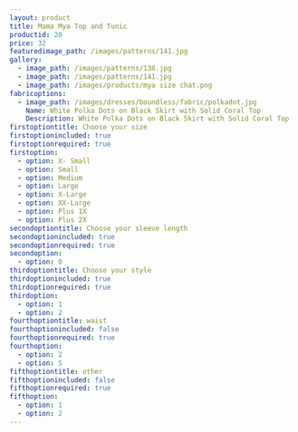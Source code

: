 ```yaml
---
layout: product
title: Mama Mya Top and Tunic
productid: 20
price: 32
featuredimage_path: /images/patterns/141.jpg
gallery:
  - image_path: /images/patterns/138.jpg
  - image_path: /images/patterns/141.jpg
  - image_path: /images/products/mya size chat.png
fabricoptions:
  - image_path: /images/dresses/boundless/fabric/polkadot.jpg
    Name: White Polka Dots on Black Skirt with Solid Coral Top
    Description: White Polka Dots on Black Skirt with Solid Coral Top
firstoptiontitle: Choose your size
firstoptionincluded: true
firstoptionrequired: true
firstoption:
  - option: X- Small
  - option: Small
  - option: Medium
  - option: Large
  - option: X-Large
  - option: XX-Large
  - option: Plus 1X
  - option: Plus 2X
secondoptiontitle: Choose your sleeve length
secondoptionincluded: true
secondoptionrequired: true
secondoption:
  - option: 0
thirdoptiontitle: Choose your style
thirdoptionincluded: true
thirdoptionrequired: true
thirdoption:
  - option: 1
  - option: 2
fourthoptiontitle: waist
fourthoptionincluded: false
fourthoptionrequired: true
fourthoption:
  - option: 2
  - option: 5
fifthoptiontitle: other
fifthoptionincluded: false
fifthoptionrequired: true
fifthoption:
  - option: 1
  - option: 2
---
```



